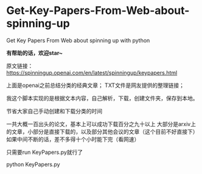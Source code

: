 # Get-Key-Papers-From-Web-about-spinning-up
Get Key Papers From Web about spinning up with python

**有帮助的话，欢迎star~**

原文链接：
https://spinningup.openai.com/en/latest/spinningup/keypapers.html

上面是openai之前总结分类的经典文章；
TXT文件是网友提供的整理链接；

我这个脚本实现的是根据文本内容，自己解析，下载，创建文件夹，保存到本地。

节省大家自己手动创建和下载分类的时间

一共大概一百出头的论文，基本上可以成功下载百分之九十以上
大部分是arxiv上的文章，小部分是直接下载的，以及部分其他会议的文章（这个目前不好直接下）
如果中间不断的话，差不多得十个小时能下完（看网速）

只需要run KeyPapers.py就行了

python KeyPapers.py


